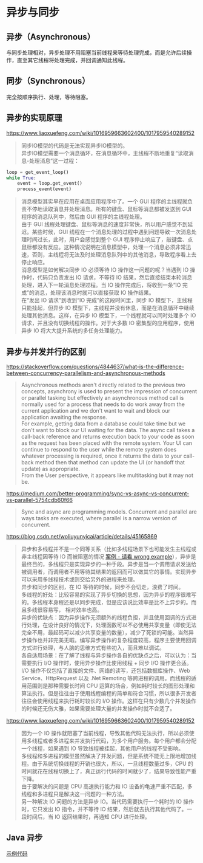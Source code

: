 # 异步与同步
  
## 异步（Asynchronous）
与同步处理相对，异步处理不用阻塞当前线程来等待处理完成，而是允许后续操作，直至其它线程将处理完成，并回调通知此线程。  
  
## 同步（Synchronous）
完全按顺序执行、处理，等待阻塞。  
  
## 异步的实现原理
https://www.liaoxuefeng.com/wiki/1016959663602400/1017959540289152  
> 同步IO模型的代码是无法实现异步IO模型的。  
> 异步IO模型需要一个消息循环，在消息循环中，主线程不断地重复“读取消息-处理消息”这一过程：  
  
```python
loop = get_event_loop()
while True:
    event = loop.get_event()
    process_event(event)
```
> 消息模型其实早在应用在桌面应用程序中了。一个 GUI 程序的主线程就负责不停地读取消息并处理消息。所有的键盘、鼠标等消息都被发送到 GUI 程序的消息队列中，然后由 GUI 程序的主线程处理。  
> 由于 GUI 线程处理键盘、鼠标等消息的速度非常快，所以用户感觉不到延迟。某些时候，GUI 线程在一个消息处理的过程中遇到问题导致一次消息处理时间过长，此时，用户会感觉到整个 GUI 程序停止响应了，敲键盘、点鼠标都没有反应。这种情况说明在消息模型中，处理一个消息必须非常迅速，否则，主线程将无法及时处理消息队列中的其他消息，导致程序看上去停止响应。  
> 消息模型是如何解决同步 IO 必须等待 IO 操作这一问题的呢？当遇到 IO 操作时，代码只负责发出 IO 请求，不等待 IO 结果，然后直接结束本轮消息处理，进入下一轮消息处理过程。当 IO 操作完成后，将收到一条“IO 完成”的消息，处理该消息时就可以直接获取 IO 操作结果。  
> 在“发出 IO 请求”到收到“IO 完成”的这段时间里，同步 IO 模型下，主线程只能挂起，但异步 IO 模型下，主线程并没有休息，而是在消息循环中继续处理其他消息。这样，在异步 IO 模型下，一个线程就可以同时处理多个 IO 请求，并且没有切换线程的操作。对于大多数 IO 密集型的应用程序，使用异步 IO 将大大提升系统的多任务处理能力。  
  
## 异步与并发并行的区别
https://stackoverflow.com/questions/4844637/what-is-the-difference-between-concurrency-parallelism-and-asynchronous-methods  
> Asynchronous methods aren't directly related to the previous two concepts, asynchrony is used to present the impression of concurrent or parallel tasking but effectively an asynchronous method call is normally used for a process that needs to do work away from the current application and we don't want to wait and block our application awaiting the response.  
For example, getting data from a database could take time but we don't want to block our UI waiting for the data. The async call takes a call-back reference and returns execution back to your code as soon as the request has been placed with the remote system. Your UI can continue to respond to the user while the remote system does whatever processing is required, once it returns the data to your call-back method then that method can update the UI (or handoff that update) as appropriate.  
From the User perspective, it appears like multitasking but it may not be.  
  
https://medium.com/better-programming/sync-vs-async-vs-concurrent-vs-parallel-5754cdb60f66  
> Sync and async are programming models.
Concurrent and parallel are ways tasks are executed, where parallel is a narrow version of concurrent.
  
https://blog.csdn.net/woliuyunyicai/article/details/45165869  
> 异步和多线程并不是一个同等关系（比如多线程场景下也可能发生主线程或非主线程因等待 IO 而被阻塞的情况 [案例 - 请看 wrong example](./并发与并行(Java)/Defog/Asynchronous.java)），异步是最终目的，多线程只是实现异步的一种手段。异步是当一个调用请求发送给被调用者，而调用者不用等待其结果的返回而可以做其它的事情。实现异步可以采用多线程技术或则交给另外的进程来处理。  
> 异步和同步的区别，在 IO 等待的时候，同步不会切走，浪费了时间。  
> 多线程的好处：比较容易的实现了异步切换的思想，因为异步的程序很难写的。多线程本身程还是以同步完成，但是应该说比效率是比不上异步的。而且多线很容易写， 相对效率也高。  
> 异步的优缺点：因为异步操作无须额外的线程负担，并且使用回调的方式进行处理，在设计良好的情况下，处理函数可以不必使用共享变量（即使无法完全不用，最起码可以减少共享变量的数量），减少了死锁的可能。当然异步操作也并非完美无暇。编写异步操作的复杂程度较高，程序主要使用回调方式进行处理，与人脑的思维方式有些初入，而且难以调试。  
> 各自适用场景：在了解了线程与异步操作各自的优缺点之后，可以认为：当需要执行 I/O 操作时，使用异步操作比使用线程 + 同步 I/O 操作更合适。I/O 操作不仅包括了直接的文件、网络的读写，还包括数据库操作、Web Service、HttpRequest 以及 .Net Remoting 等跨进程的调用。而线程的适用范围则是那种需要长时间 CPU 运算的场合，例如耗时较长的图形处理和算法执行。但是往往由于使用线程编程的简单和符合习惯，所以很多开发者往往会使用线程来执行耗时较长的 I/O 操作。这样在只有少数几个并发操作的时候还无伤大雅，如果需要处理大量的并发操作时就不合适了。  
  
https://www.liaoxuefeng.com/wiki/1016959663602400/1017959540289152  
> 因为一个 IO 操作就阻塞了当前线程，导致其他代码无法执行，所以必须使用多线程或者多进程来并发执行代码，为多个用户服务。每个用户都会分配一个线程，如果遇到 IO 导致线程被挂起，其他用户的线程不受影响。  
> 多线程和多进程的模型虽然解决了并发问题，但是系统不能无上限地增加线程。由于系统切换线程的开销也很大，所以，一旦线程数量过多，CPU 的时间就花在线程切换上了，真正运行代码的时间就少了，结果导致性能严重下降。  
> 由于要解决的问题是 CPU 高速执行能力和 IO 设备的龟速严重不匹配，多线程和多进程只是解决这一问题的一种方法。  
> 另一种解决 IO 问题的方法是异步 IO。当代码需要执行一个耗时的 IO 操作时，它只发出 IO 指令，并不等待 IO 结果，然后就去执行其他代码了。一段时间后，当 IO 返回结果时，再通知 CPU 进行处理。  
  
## Java 异步
[示例代码](./并发与并行(Java)/Defog/Asynchronous.java)  
  
